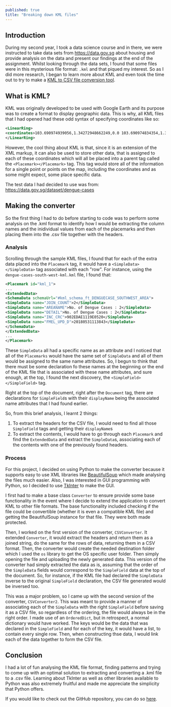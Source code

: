 ```yaml
---
published: true
title: "Breaking down KML files"
---
```

## Introduction
During my second year, I took a data science course and in there, we were instructed to take data sets from https://data.gov.sg about housing and provide analysis on the data and present our findings at the end of the assignment. Whilst looking through the data sets, I found that some files were in this mysterious file format: `.kml` and that piqued my interest. So as I did more research, I began to learn more about KML and even took the time out to try to make a [KML to CSV file conversion tool](https://github.com/woojiahao/KMLConversionTool).

## What is KML?
KML was originally developed to be used with Google Earth and its purpose was to create a format to display geographic data. This is why, all KML files that I had opened had these odd syntax of specifying coordinates like so:

```xml
<LinearRing>
<coordinates>103.690974939056,1.34272948662249,0.0 103.690974834354,1.34453820996955,0.0 103.692771950895,1.34453831475346,0.0 103.692772054276,1.34272959126538,0.0 103.690974939056,1.34272948662249,0.0</coordinates>
</LinearRing>
```

However, the cool thing about KML is that, since it is an extension of the XML markup, it can also be used to store other data, that is assigned to each of these coordinates which will all be placed into a parent tag called the `<Placemark></Placemark>` tag. This tag would store all of the information for a single point or points on the map, including the coordinates and as some might expect, some place specific data.

The test data I had decided to use was from: https://data.gov.sg/dataset/dengue-cases

## Making the converter
So the first thing I had to do before starting to code was to perform some analysis on the .kml format to identify how I would be extracting the column names and the inidividual values from each of the placemarks and then placing them into the .csv file together with the headers.

### Analysis
Scrolling through the sample KML files, I found that for each of the extra data placed into the `Placemark` tag, it would have a `<SimpleData></SimpleData>` tag associated with each "row". For instance, using the `dengue-cases-south-west-kml.kml` file, I found that:

```xml
<Placemark id="kml_1">
...
<ExtendedData>
<SchemaData schemaUrl="#kml_schema_ft_DENGUECASE_SOUTHWEST_AREA">
<SimpleData name="JOIN_COUNT">2</SimpleData>
<SimpleData name="AREANAME">No. of Dengue Cases : 2</SimpleData>
<SimpleData name="DETAIL">No. of Dengue Cases : 2</SimpleData>
<SimpleData name="INC_CRC">902EDAE1119E0520</SimpleData>
<SimpleData name="FMEL_UPD_D">20180531113843</SimpleData>
</SchemaData>
</ExtendedData>
...
</Placemark>
```

These `SimpleData` all had a specific name as an attribute and I noticed that all of the `Placemarks` would have the same set of `SimpleData` and all of them would be assigned to the same name attributes. So, I begun to think that there must be some declaration fo these names at the beginning or the end of the KML file that is associated with these name attributes, and sure enough, at the top, I found the next discovery, the `<SimpleField></SimpleField>` tag.

Right at the top of the document, right after the `Document` tag, there are declarations for `SimpleField`s with their `displayName` being the associated name attributes that I had found earlier.

So, from this brief analysis, I learnt 2 things:
1. To extract the headers for the CSV file, I would need to find all those `SimpleField` tags and getting their `displayName`s
2. To extract the contents, I would have to go through each `Placemark` and find the `ExtendedData` and extract the `SimpleData`s, associating each of the contents with one of the previously found headers.

### Process
For this project, I decided on using Python to make the converter because it supports easy to use XML libraries like [BeautifulSoup](https://www.crummy.com/software/BeautifulSoup/bs4/doc/#) which made analysing the files much easier. Also, I was interested in GUI programming with Python, so I decided to use [TkInter](https://wiki.python.org/moin/TkInter) to make the GUI.

I first had to make a base class `Converter` to ensure provide some base functionality in the event where I decide to extend the application to convert KML to other file formats. The base functionality included checking if the file could be convertible (whether it is even a compatible KML file) and getting the BeautifulSoup instance for that file. They were both made protected. 

Then, I worked on the first version of the converter, `CSVConverter`. It extended `Converter`, it would extract the headers and return them as a joined string, do the same for the rows of data, returning them in a CSV format. Then, the converter would create the needed destination folder which I used the `os` library to get the OS specific user folder. Then simply opening the file and uploading the newly generated data. This version of the converter had simply extracted the data as is, assuming that the order of the `SimpleData` fields would correspond to the `SimpleField` data at the top of the document. So, for instance, if the KML file had declared the `SimpleData` inverse to the original `SimpleField` declaration, the CSV file generated would be inversed too.

This was a major problem, so I came up with the second version of the converter, `CSVConverter2`. This was meant to provide a manner of associating each of the `SimpleData` with the right `SimpleField` before saving it as a CSV file, so regardless of the ordering, the file would always be in the right order. I made use of an `OrderedDict`, but in retrospect, a normal dictionary would have worked. The keys would be the data that was declared in the `SimpleField` and for each of the key, it would have a list, to contain every single row. Then, when constructing thse data, I would link each of the data together to form the CSV file.

## Conclusion
I had a lot of fun analysing the KML file format, finding patterns and trying to come up with an optimal solution to extracting and converting a .kml file to a .csv file. Learning about TkInter as well as other libraries available to Python was also extremely fruitful and made me appreciate the simplicity that Python offers.

If you would like to check out the GitHub repository, you can do so [here](https://github.com/woojiahao/KMLConversionTool).
